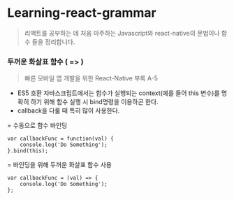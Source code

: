 # Learning-react-grammar
> 리액트를 공부하는 데 처음 마주하는 Javascript와 react-native의 문법이나 함수 들을 정리합니다.


### 두꺼운 화살표 함수 ( => )
 > 빠른 모바일 앱 개발을 위한 React-Native 부록 A-5

+ ES5 호환 자바스크립트에서는 함수가 실행되는 context(예를 들어 this 변수)를 명확히 하기 위해 함수 실행 시 bind명령을 이용하곤 한다.
+ callback을 다룰 때 특히 많이 사용한다.


= 수동으로 함수 바인딩

```
var callbackFunc = function(val) {
    console.log('Do Something');
}.bind(this);
```

= 바인딩을 위해 두꺼운 화살표 함수 사용

```
var callbackFunc = (val) => {
    console.log('Do Something');
};
```


